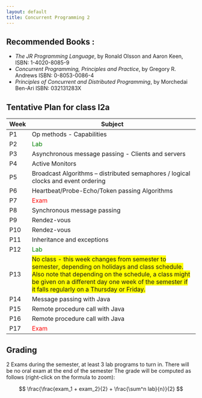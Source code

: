```yaml
---
layout: default
title: Concurrent Programming 2
---
```

<!--
## Instructors

| Michael Mäder                         | 
| ------------------------------------- |
| Office C10.09                         |
| [mail](mailto:michael.maeder@hefr.ch) |
-->

## Recommended Books :

* *The JR Programming Language*, by Ronald Olsson and Aaron Keen, ISBN: 1-4020-8085-9
* *Concurrent Programming, Principles and Practice*, by Gregory R. Andrews ISBN: 0-8053-0086-4
* *Principles of Concurrent and Distributed Programming*, by Morchedai Ben-Ari ISBN: 032131283X

## Tentative Plan for class I2a

| Week | Subject                                                                                                      |
| ---- | ------------------------------------------------------------------------------------------------------------ |
| P1   | Op methods - Capabilities  |
| P2   | <span style="color:green;">Lab</span>  |
| P3   | Asynchronous message passing - Clients and servers   |
| P4   | Active  Monitors |
| P5   | Broadcast Algorithms – distributed semaphores / logical clocks and event ordering     |
| P6   | Heartbeat/Probe-Echo/Token passing Algorithms    |
| P7   | <span style="color:red;">Exam</span>     |
| P8   | Synchronous message passing    |
| P9   | Rendez-vous   |
| P10  | Rendez-vous   |
| P11  | Inheritance and exceptions   |
| P12  | <span style="color:green;">Lab</span>  |
| P13  | <span style="background-color:yellow;">No class - this week changes from semester to semester, depending on holidays and class schedule.  Also note that depending on the schedule, a class might be given on a different day one week of the semester if it falls regularly on a Thursday or Friday.</span> |
| P14  | Message passing with Java |
| P15  | Remote procedure call with Java   |
| P16  | Remote procedure call with Java  |
| P17  | <span style="color:red;">Exam</span>    |

## Grading

2 Exams during the semester, at least 3 lab programs to turn in. There will be no oral exam at the end of the semester
The grade will be computed as follows (right-click on the formula to zoom):

$$
\frac{\frac{exam_1 + exam_2}{2} + \frac{\sum^n lab}{n}}{2}
$$
